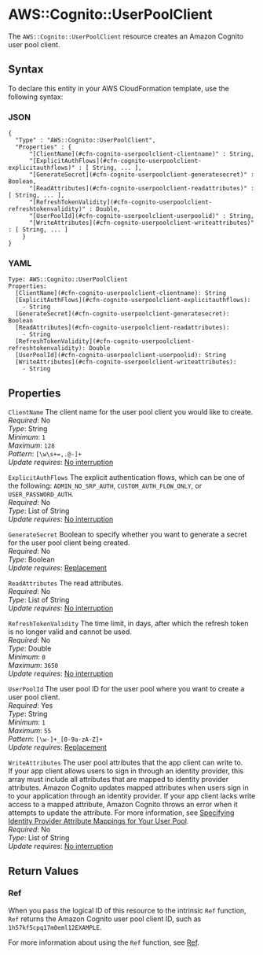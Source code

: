 # AWS::Cognito::UserPoolClient<a name="aws-resource-cognito-userpoolclient"></a>

The `AWS::Cognito::UserPoolClient` resource creates an Amazon Cognito user pool client\.

## Syntax<a name="aws-resource-cognito-userpoolclient-syntax"></a>

To declare this entity in your AWS CloudFormation template, use the following syntax:

### JSON<a name="aws-resource-cognito-userpoolclient-syntax.json"></a>

```
{
  "Type" : "AWS::Cognito::UserPoolClient",
  "Properties" : {
      "[ClientName](#cfn-cognito-userpoolclient-clientname)" : String,
      "[ExplicitAuthFlows](#cfn-cognito-userpoolclient-explicitauthflows)" : [ String, ... ],
      "[GenerateSecret](#cfn-cognito-userpoolclient-generatesecret)" : Boolean,
      "[ReadAttributes](#cfn-cognito-userpoolclient-readattributes)" : [ String, ... ],
      "[RefreshTokenValidity](#cfn-cognito-userpoolclient-refreshtokenvalidity)" : Double,
      "[UserPoolId](#cfn-cognito-userpoolclient-userpoolid)" : String,
      "[WriteAttributes](#cfn-cognito-userpoolclient-writeattributes)" : [ String, ... ]
    }
}
```

### YAML<a name="aws-resource-cognito-userpoolclient-syntax.yaml"></a>

```
Type: AWS::Cognito::UserPoolClient
Properties: 
  [ClientName](#cfn-cognito-userpoolclient-clientname): String
  [ExplicitAuthFlows](#cfn-cognito-userpoolclient-explicitauthflows): 
    - String
  [GenerateSecret](#cfn-cognito-userpoolclient-generatesecret): Boolean
  [ReadAttributes](#cfn-cognito-userpoolclient-readattributes): 
    - String
  [RefreshTokenValidity](#cfn-cognito-userpoolclient-refreshtokenvalidity): Double
  [UserPoolId](#cfn-cognito-userpoolclient-userpoolid): String
  [WriteAttributes](#cfn-cognito-userpoolclient-writeattributes): 
    - String
```

## Properties<a name="aws-resource-cognito-userpoolclient-properties"></a>

`ClientName`  <a name="cfn-cognito-userpoolclient-clientname"></a>
The client name for the user pool client you would like to create\.  
*Required*: No  
*Type*: String  
*Minimum*: `1`  
*Maximum*: `128`  
*Pattern*: `[\w\s+=,.@-]+`  
*Update requires*: [No interruption](https://docs.aws.amazon.com/AWSCloudFormation/latest/UserGuide/using-cfn-updating-stacks-update-behaviors.html#update-no-interrupt)

`ExplicitAuthFlows`  <a name="cfn-cognito-userpoolclient-explicitauthflows"></a>
The explicit authentication flows, which can be one of the following: `ADMIN_NO_SRP_AUTH`, `CUSTOM_AUTH_FLOW_ONLY`, or `USER_PASSWORD_AUTH`\.  
*Required*: No  
*Type*: List of String  
*Update requires*: [No interruption](https://docs.aws.amazon.com/AWSCloudFormation/latest/UserGuide/using-cfn-updating-stacks-update-behaviors.html#update-no-interrupt)

`GenerateSecret`  <a name="cfn-cognito-userpoolclient-generatesecret"></a>
Boolean to specify whether you want to generate a secret for the user pool client being created\.  
*Required*: No  
*Type*: Boolean  
*Update requires*: [Replacement](https://docs.aws.amazon.com/AWSCloudFormation/latest/UserGuide/using-cfn-updating-stacks-update-behaviors.html#update-replacement)

`ReadAttributes`  <a name="cfn-cognito-userpoolclient-readattributes"></a>
The read attributes\.  
*Required*: No  
*Type*: List of String  
*Update requires*: [No interruption](https://docs.aws.amazon.com/AWSCloudFormation/latest/UserGuide/using-cfn-updating-stacks-update-behaviors.html#update-no-interrupt)

`RefreshTokenValidity`  <a name="cfn-cognito-userpoolclient-refreshtokenvalidity"></a>
The time limit, in days, after which the refresh token is no longer valid and cannot be used\.  
*Required*: No  
*Type*: Double  
*Minimum*: `0`  
*Maximum*: `3650`  
*Update requires*: [No interruption](https://docs.aws.amazon.com/AWSCloudFormation/latest/UserGuide/using-cfn-updating-stacks-update-behaviors.html#update-no-interrupt)

`UserPoolId`  <a name="cfn-cognito-userpoolclient-userpoolid"></a>
The user pool ID for the user pool where you want to create a user pool client\.  
*Required*: Yes  
*Type*: String  
*Minimum*: `1`  
*Maximum*: `55`  
*Pattern*: `[\w-]+_[0-9a-zA-Z]+`  
*Update requires*: [Replacement](https://docs.aws.amazon.com/AWSCloudFormation/latest/UserGuide/using-cfn-updating-stacks-update-behaviors.html#update-replacement)

`WriteAttributes`  <a name="cfn-cognito-userpoolclient-writeattributes"></a>
The user pool attributes that the app client can write to\.  
If your app client allows users to sign in through an identity provider, this array must include all attributes that are mapped to identity provider attributes\. Amazon Cognito updates mapped attributes when users sign in to your application through an identity provider\. If your app client lacks write access to a mapped attribute, Amazon Cognito throws an error when it attempts to update the attribute\. For more information, see [Specifying Identity Provider Attribute Mappings for Your User Pool](https://docs.aws.amazon.com/cognito/latest/developerguide/cognito-user-pools-specifying-attribute-mapping.html)\.  
*Required*: No  
*Type*: List of String  
*Update requires*: [No interruption](https://docs.aws.amazon.com/AWSCloudFormation/latest/UserGuide/using-cfn-updating-stacks-update-behaviors.html#update-no-interrupt)

## Return Values<a name="aws-resource-cognito-userpoolclient-return-values"></a>

### Ref<a name="aws-resource-cognito-userpoolclient-return-values-ref"></a>

When you pass the logical ID of this resource to the intrinsic `Ref` function, `Ref` returns the Amazon Cognito user pool client ID, such as `1h57kf5cpq17m0eml12EXAMPLE`\.

For more information about using the `Ref` function, see [Ref](https://docs.aws.amazon.com/AWSCloudFormation/latest/UserGuide/intrinsic-function-reference-ref.html)\.